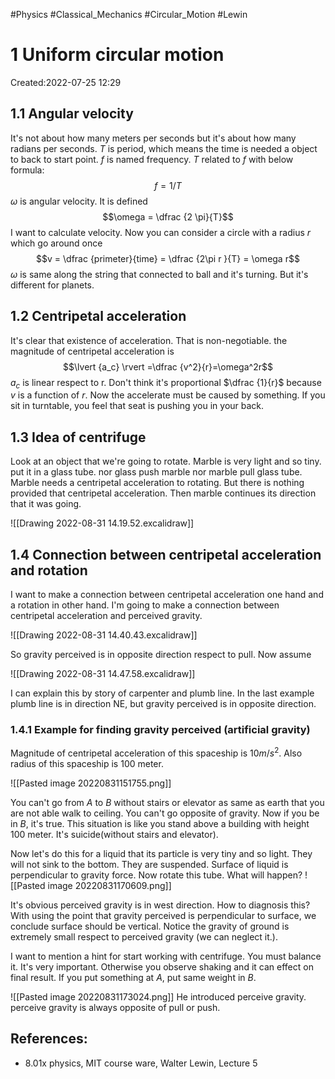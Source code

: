 
#Physics
#Classical_Mechanics
#Circular_Motion
#Lewin

# 1 Uniform circular motion
Created:2022-07-25 12:29

##  1.1 Angular velocity
It's not about how many meters per seconds but it's about how many radians per seconds.  $T$ is period, which means the time is needed a object to back to start point. $f$ is named frequency. $T$ related to $f$ with below formula:
$$ f = 1/T$$
$\omega$ is angular velocity. It is defined $$\omega = \dfrac {2 \pi}{T}$$I want to calculate velocity. Now you can consider a circle with a radius $r$ which go around once ‌
$$v = \dfrac {primeter}{time} = \dfrac {2\pi r }{T} = \omega r$$
$\omega$ is same along the string that connected to ball and it's turning. But it's different for planets.

## 1.2 Centripetal acceleration
It's clear that existence of acceleration. That is non-negotiable. the magnitude of centripetal acceleration is 
$$\lvert {a_c} \rvert =\dfrac {v^2}{r}=\omega^2r$$
$a_c$ is linear respect to r.  Don't think it's proportional $\dfrac {1}{r}$ because $v$ is a function of $r$. Now the accelerate must be caused by something. If you sit in turntable, you feel that seat is pushing you in your back.


## 1.3 Idea of centrifuge
Look at an object that we're going to rotate. Marble is very light and so tiny. put it in a glass tube. nor glass push marble nor marble pull glass tube. Marble needs a centripetal acceleration to rotating. But there is nothing provided that centripetal acceleration. Then marble continues its direction that it was going.

![[Drawing 2022-08-31 14.19.52.excalidraw]]

## 1.4 Connection between centripetal acceleration and rotation
I want to make a connection between centripetal acceleration one hand and a rotation in other hand. I'm going to make a connection between centripetal acceleration and perceived gravity.

![[Drawing 2022-08-31 14.40.43.excalidraw]]

So gravity perceived is in opposite direction respect to pull. Now assume

![[Drawing 2022-08-31 14.47.58.excalidraw]]

I can explain this by story of carpenter and plumb line. In the last example plumb line is in direction NE, but gravity perceived is in opposite direction.

### 1.4.1 Example for finding gravity perceived (artificial gravity)
Magnitude of centripetal acceleration of  this spaceship is $10 m/s^{2}$. Also radius of this spaceship is $100$ meter.

![[Pasted image 20220831151755.png]]

You can't go from $A$ to $B$ without stairs or elevator as same as earth that you are not able walk to ceiling.  You can't go opposite of gravity. Now if you be in $B$, it's true. This situation is like you stand above a building with height $100$ meter. It's suicide(without stairs and elevator).

Now let's do this for a liquid that its particle is very tiny and so light. They will not sink to the bottom. They are suspended. Surface of liquid is perpendicular to gravity force. Now rotate this tube. What will happen? 
![[Pasted image 20220831170609.png]]

It's obvious perceived gravity is in west direction. How to diagnosis this? With using the point that gravity perceived is perpendicular to surface, we conclude surface should be vertical. Notice the gravity of ground is extremely small respect to perceived gravity (we can neglect it.). 

I want to mention a hint for start working with centrifuge. You must balance  it. It's very important. Otherwise you observe shaking and it can effect on final result. If you put something  at $A$, put same weight in $B$. 

![[Pasted image 20220831173024.png]]
He introduced perceive gravity. perceive gravity is always opposite of pull or push.


## References:
-  8.01x physics, MIT course ware, Walter Lewin, Lecture 5

